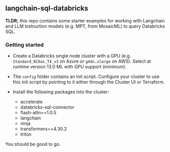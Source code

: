 ## langchain-sql-databricks

**TLDR;** this repo contains some starter examples for working with Langchain and LLM Instruction models (e.g. MPT, from MosaicML) to query Databricks SQL.

### Getting started

* Create a Databricks single node cluster with a GPU (e.g. `Standard_NC8as_T4_v3` on Azure or `g4dn.xlarge` on AWS). Select at runtime version 13.0 ML with GPU support (minimum).

* The `config` folder contains an init script. Configure your cluster to use this init script by pointing to it either through the Cluster UI or Terraform.

* Install the following packages into the cluster:

    * accelerate
    * databricks-sql-connector
    * flash-attn==1.0.5
    * langchain
    * ninja
    * transformers==4.30.2
    * triton

You should be good to go.
